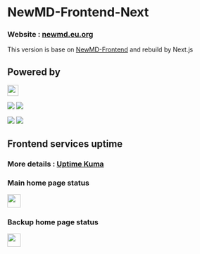<h1>NewMD-Frontend-Next</h1>
<h3>Website : <a href="https://newmd.eu.org" target="_blank" title="NewMD">newmd.eu.org</a></h3>

This version is base on [NewMD-Frontend](https://github.com/NewMD-org/NewMD-Frontend) and rebuild by Next.js

## Powered by
<img height="25px" src="https://github.com/NewMD-org/.github/assets/75195127/2dc253e2-797c-4a2b-b8ff-a1c9fc4517d2"><br/>

![](https://img.shields.io/badge/next.js-000000?style=for-the-badge&logo=nextdotjs&logoColor=white)
![](https://img.shields.io/badge/React-20232A?style=for-the-badge&logo=react&logoColor=61DAFB)

![](https://img.shields.io/badge/JWT-000000?style=for-the-badge&logo=JSON%20web%20tokens&logoColor=white)
![](https://img.shields.io/badge/Vercel-000000?style=for-the-badge&logo=vercel&logoColor=white)

## Frontend services uptime

### More details : [**Uptime Kuma**](https://uptime.newmd.eu.org/)

### Main home page status

<a href="https://status.newmd.eu.org" target="_blank" title="Betteruptime Status">
  <img height="30px" src="https://betteruptime.com/status-badges/v1/monitor/k1y7.svg">
</a>

### Backup home page status

<a href="https://status.newmd.eu.org" target="_blank" title="Betteruptime Status">
  <img height="30px" src="https://betteruptime.com/status-badges/v1/monitor/k2wr.svg">
</a>

